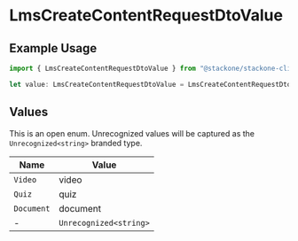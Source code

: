 # LmsCreateContentRequestDtoValue

## Example Usage

```typescript
import { LmsCreateContentRequestDtoValue } from "@stackone/stackone-client-ts/sdk/models/shared";

let value: LmsCreateContentRequestDtoValue = LmsCreateContentRequestDtoValue.Quiz;
```

## Values

This is an open enum. Unrecognized values will be captured as the `Unrecognized<string>` branded type.

| Name                   | Value                  |
| ---------------------- | ---------------------- |
| `Video`                | video                  |
| `Quiz`                 | quiz                   |
| `Document`             | document               |
| -                      | `Unrecognized<string>` |